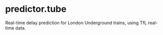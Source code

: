 # predictor.tube
Real-time delay prediction for London Underground trains, using TfL real-time data.
